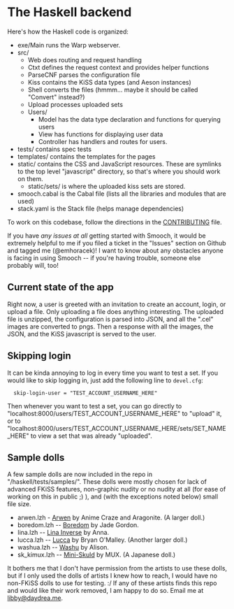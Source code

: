 # The Haskell backend

Here's how the Haskell code is organized:

  * exe/Main runs the Warp webserver.
  * src/
    * Web does routing and request handling
    * Ctxt defines the request context and provides helper functions
    * ParseCNF parses the configuration file
    * Kiss contains the KiSS data types (and Aeson instances)
    * Shell converts the files (hmmm... maybe it should be
      called "Convert" instead?)
    * Upload processes uploaded sets
    * Users/
       * Model has the data type declaration and functions for querying users
       * View has functions for displaying user data
       * Controller has handlers and routes for users.
  * tests/ contains spec tests
  * templates/ contains the templates for the pages
  * static/ contains the CSS and JavaScript resources. These
    are symlinks to the top level "javascript" directory, so
    that's where you should work on them.
    * static/sets/ is where the uploaded kiss sets are stored.
  * smooch.cabal is the Cabal file (lists all the libraries and
    modules that are used)
  * stack.yaml is the Stack file (helps manage dependencies)

To work on this codebase, follow the directions in the [CONTRIBUTING](https://github.com/emhoracek/smooch/blob/master/CONTRIBUTING.md#run-smooch-on-your-computer) file.

If you have *any issues at all* getting started with Smooch, it would be
extremely helpful to me if you filed a ticket in the "Issues" section on
Github and tagged me (@emhoracek)! I want to know about any
obstacles anyone is facing in using Smooch -- if you're having trouble,
someone else probably will, too!

## Current state of the app

Right now, a user is greeted with an invitation to create an account,
login, or upload a file. Only uploading a file does anything interesting.
The uploaded file is unzipped, the configuration is parsed into JSON, and
all the ".cel" images are converted to pngs. Then a response with all the
images, the JSON, and the KiSS javascript is served to the user.

## Skipping login

It can be kinda annoying to log in every time you want to test a set.
If you would like to skip logging in, just add the following line
to `devel.cfg`:

```
  skip-login-user = "TEST_ACCOUNT_USERNAME_HERE"
```
Then whenever you want to test a set, you can go directly to
"localhost:8000/users/TEST_ACCOUNT_USERNAME_HERE" to "upload" it,
or to "localhost:8000/users/TEST_ACCOUNT_USERNAME_HERE/sets/SET_NAME_HERE"
to view a set that was already "uploaded".

## Sample dolls

A few sample dolls are now included in the repo in
"/haskell/tests/samples/". These dolls were mostly chosen for lack of
advanced FKiSS features, non-graphic nudity or no nudity at all (for
ease of working on this in public ;) ), and (with the exceptions noted
below) small file size.

  * arwen.lzh - [Arwen](http://otakuworld.com/kiss/dolls/pages/a/arwen.htm) by
    Anime Craze and Aragonite. (A larger doll.)
  * boredom.lzh --
    [Boredom](http://otakuworld.com/kiss/dolls/pages/b/boredom.htm) by
    Jade Gordon.
  * lina.lzh -- [Lina
    Inverse](http://otakuworld.com/kiss/dolls/pages/l/lina.htm) by
    Anna.
  * lucca.lzh -- [Lucca](http://otakuworld.com/kiss/dolls/pages/l/lucca1r.htm)
    by Bryan O'Malley. (Another larger doll.)
  * washua.lzh -- [Washu](http://otakuworld.com/kiss/dolls/pages/w/washua.htm)
    by Alison.
  * sk_kimux.lzh -- [Mini-Skuld](http://otakuworld.com/kiss/dolls/pages/s/sk_kimux.htm)
    by MUX. (A Japanese doll.)

It bothers me that I don't have permission from the artists to use
these dolls, but if I only used the dolls of artists I knew how to
reach, I would have no non-FKiSS dolls to use for testing. :/ If any
of these artists finds this repo and would like their work removed, I
am happy to do so. Email me at libby@daydrea.me.
